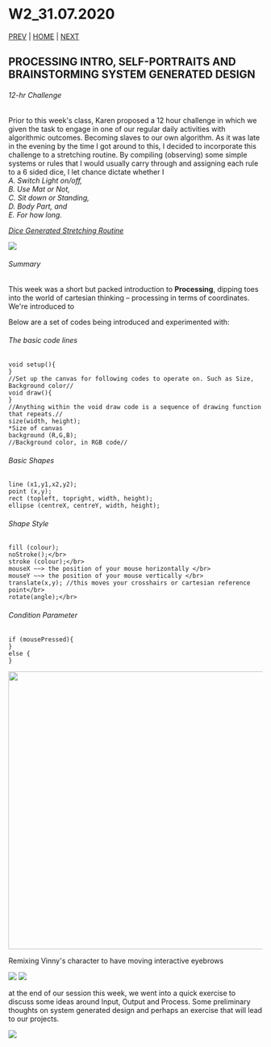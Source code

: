 # W2_31.07.2020

[PREV](https://mikewlam.github.io/S2A/WK01) | [HOME](https://mikewlam.github.io/S2A) | [NEXT](https://mikewlam.github.io/S2A/WK03)

## PROCESSING INTRO, SELF-PORTRAITS AND BRAINSTORMING SYSTEM GENERATED DESIGN

###### 12-hr Challenge

Prior to this week's class, Karen proposed a 12 hour challenge in which we given the task to engage in one of our regular daily activities with algorithmic outcomes. Becoming slaves to our own algorithm. As it was late in the evening by the time I got around to this, I decided to incorporate this challenge to a stretching routine. By compiling (observing) some simple systems or rules that I would usually carry through and assigning each rule to a 6 sided dice, I let chance dictate whether I</br>*A. Switch Light on/off,</br>B. Use Mat or Not,</br>C. Sit down or Standing,</br>D. Body Part, and</br>E. For how long.*</br>

[*Dice Generated Stretching Routine*](https://vimeo.com/446449879)

<img src=https://github.com/mikewlam/S2A/blob/master/WK2/StretchRoutineRules.png>

###### Summary
This week was a short but packed introduction to **Processing**, dipping toes into the world of cartesian thinking – processing in terms of coordinates. We're introduced to 



Below are a set of codes being introduced and experimented with:

###### The basic code lines

```
void setup(){
}
//Set up the canvas for following codes to operate on. Such as Size, Background color//
void draw(){
}
//Anything within the void draw code is a sequence of drawing function that repeats.//
size(width, height);
*Size of canvas
background (R,G,B);
//Background color, in RGB code//
```

###### Basic Shapes

```
line (x1,y1,x2,y2);
point (x,y);
rect (topleft, topright, width, height);
ellipse (centreX, centreY, width, height);
```

###### Shape Style
```
fill (colour);
noStroke();</br>
stroke (colour);</br>
mouseX ~~> the position of your mouse horizontally </br>
mouseY ~~> the position of your mouse vertically </br>
translate(x,y); //this moves your crosshairs or cartesian reference point</br>
rotate(angle);</br>
```

###### Condition Parameter
```
if (mousePressed){
}
else {
}
```

<img src="weird-selfportrait.png" width="550" />

Remixing Vinny's character to have moving interactive eyebrows

<img src=https://github.com/mikewlam/S2A/blob/master/WK02/MovingBrow.png>

<img src=https://github.com/mikewlam/S2A/blob/master/WK02/AngryBrow.png>

at the end of our session this week, we went into a quick exercise to discuss some ideas around Input, Output and Process. Some preliminary thoughts on system generated design and perhaps an exercise that will lead to our projects.

<img src=https://github.com/mikewlam/S2A/blob/master/WK02/IN.OUTPUT.png>
